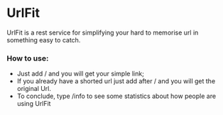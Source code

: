 # UrlFit

UrlFit is a rest service for simplifying your hard to memorise url in something easy to catch.

### How to use:
* Just add /<your url> and you will get your simple link;
* If you already have a shorted url just add after / and you will get the original Url.
* To conclude, type /info to see some statistics about how people are using UrlFit


